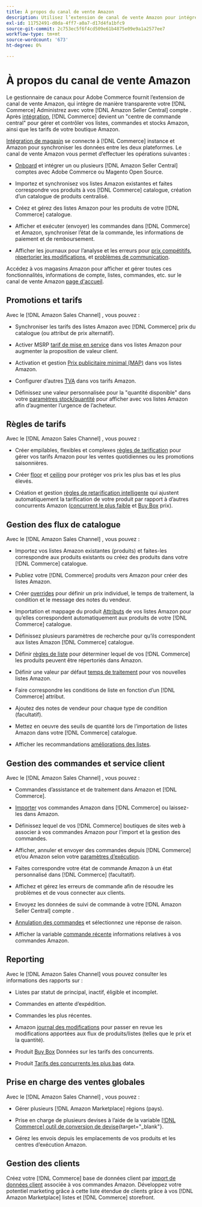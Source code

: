 ```yaml
---
title: À propos du canal de vente Amazon
description: Utilisez l’extension de canal de vente Amazon pour intégrer facilement Adobe Commerce ou Magento Open Source à votre compte Amazon Seller Central.
exl-id: 11752491-d0da-4ff7-a0a7-d17d4fa1bfc9
source-git-commit: 2c753ec5f6f4cd509e61b4875e09e9a1a2577ee7
workflow-type: tm+mt
source-wordcount: '673'
ht-degree: 0%

---
```


# À propos du canal de vente Amazon

Le gestionnaire de canaux pour Adobe Commerce fournit l’extension de canal de vente Amazon, qui intègre de manière transparente votre [!DNL Commerce] Administrez avec votre [!DNL Amazon Seller Central] compte . Après [intégration](./amazon-onboarding-home.md), [!DNL Commerce] devient un &quot;centre de commande central&quot; pour gérer et contrôler vos listes, commandes et stocks Amazon, ainsi que les tarifs de votre boutique Amazon.

[Intégration de magasin](./store-integration.md) se connecte à [!DNL Commerce] instance et Amazon pour synchroniser les données entre les deux plateformes. Le canal de vente Amazon vous permet d’effectuer les opérations suivantes :

- [Onboard](./amazon-onboarding-home.md) et intégrer un ou plusieurs [!DNL Amazon Seller Central] comptes avec Adobe Commerce ou Magento Open Source.

- Importez et synchronisez vos listes Amazon existantes et faites correspondre vos produits à vos [!DNL Commerce] catalogue, création d’un catalogue de produits centralisé.

- Créez et gérez des listes Amazon pour les produits de votre [!DNL Commerce] catalogue.

- Afficher et exécuter (envoyer) les commandes dans [!DNL Commerce] et Amazon, synchroniser l’état de la commande, les informations de paiement et de remboursement.

- Afficher les journaux pour l’analyse et les erreurs pour [prix compétitifs](./competitive-price-analysis.md), [répertorier les modifications](./listing-changes-log.md), et [problèmes de communication](./communication-errors-log.md).

Accédez à vos magasins Amazon pour afficher et gérer toutes ces fonctionnalités, informations de compte, listes, commandes, etc. sur le canal de vente Amazon [page d&#39;accueil](./amazon-sales-channel-home.md).

## Promotions et tarifs

Avec le [!DNL Amazon Sales Channel] , vous pouvez :

- Synchroniser les tarifs des listes Amazon avec [!DNL Commerce] prix du catalogue (ou attribut de prix alternatif).

- Activer MSRP [tarif de mise en service](./listing-price.md#configure-listing-price-settings) dans vos listes Amazon pour augmenter la proposition de valeur client.

- Activation et gestion [Prix publicitaire minimal (MAP)](./listing-price.md#configure-listing-price-settings) dans vos listes Amazon.

- Configurer d’autres [TVA](./listing-price.md#configure-listing-price-settings) dans vos tarifs Amazon.

- Définissez une valeur personnalisée pour la &quot;quantité disponible&quot; dans votre [paramètres stock/quantité](./stock-quantity.md#configure-stock--quantity-settings) pour afficher avec vos listes Amazon afin d’augmenter l’urgence de l’acheteur.

## Règles de tarifs

Avec le [!DNL Amazon Sales Channel] , vous pouvez :

- Créer empilables, flexibles et complexes [règles de tarification](./pricing-products.md) pour gérer vos tarifs Amazon pour les ventes quotidiennes ou les promotions saisonnières.

- Créer [floor](./floor-price.md) et [ceiling](./optional-ceiling-price.md) pour protéger vos prix les plus bas et les plus élevés.

- Création et gestion [règles de retarification intelligente](./intelligent-repricing-rules.md) qui ajustent automatiquement la tarification de votre produit par rapport à d’autres concurrents Amazon ([concurrent le plus faible](./lowest-competitor-pricing.md) et [Buy Box](./buy-box-competitor-pricing.md) prix).

## Gestion des flux de catalogue

Avec le [!DNL Amazon Sales Channel] , vous pouvez :

- Importez vos listes Amazon existantes (produits) et faites-les correspondre aux produits existants ou créez des produits dans votre [!DNL Commerce] catalogue.

- Publiez votre [!DNL Commerce] produits vers Amazon pour créer des listes Amazon.

- Créer [overrides](./creating-editing-overrides.md) pour définir un prix individuel, le temps de traitement, la condition et le message des notes du vendeur.

- Importation et mappage du produit [Attributs](./attributes-view.md) de vos listes Amazon pour qu’elles correspondent automatiquement aux produits de votre [!DNL Commerce] catalogue.

- Définissez plusieurs paramètres de recherche pour qu’ils correspondent aux listes Amazon [!DNL Commerce] catalogue.

- Définir [règles de liste](./listing-rules.md) pour déterminer lequel de vos [!DNL Commerce] les produits peuvent être répertoriés dans Amazon.

- Définir une valeur par défaut [temps de traitement](./product-listing-actions.md) pour vos nouvelles listes Amazon.

- Faire correspondre les conditions de liste en fonction d’un [!DNL Commerce] attribut.

- Ajoutez des notes de vendeur pour chaque type de condition (facultatif).

- Mettez en oeuvre des seuils de quantité lors de l’importation de listes Amazon dans votre [!DNL Commerce] catalogue.

- Afficher les recommandations [améliorations des listes](./listing-improvements.md).

## Gestion des commandes et service client

Avec le [!DNL Amazon Sales Channel] , vous pouvez :

- Commandes d’assistance et de traitement dans Amazon et [!DNL Commerce].

- [Importer](./order-settings.md#configure-order-settings) vos commandes Amazon dans [!DNL Commerce] ou laissez-les dans Amazon.

- Définissez lequel de vos [!DNL Commerce] boutiques de sites web à associer à vos commandes Amazon pour l&#39;import et la gestion des commandes.

- Afficher, annuler et envoyer des commandes depuis [!DNL Commerce] et/ou Amazon selon votre [paramètres d’exécution](./fulfilled-by.md).

- Faites correspondre votre état de commande Amazon à un état personnalisé dans [!DNL Commerce] (facultatif).

- Affichez et gérez les erreurs de commande afin de résoudre les problèmes et de vous connecter aux clients.

- Envoyez les données de suivi de commande à votre [!DNL Amazon Seller Central] compte .

- [Annulation des commandes](./cancel-unshipped-order.md) et sélectionnez une réponse de raison.

- Afficher la variable [commande récente](./amazon-store-dashboard.md) informations relatives à vos commandes Amazon.

## Reporting

Avec le [!DNL Amazon Sales Channel] vous pouvez consulter les informations des rapports sur :

- Listes par statut de principal, inactif, éligible et incomplet.

- Commandes en attente d’expédition.

- Commandes les plus récentes.

- Amazon [journal des modifications](./listing-changes-log.md) pour passer en revue les modifications apportées aux flux de produits/listes (telles que le prix et la quantité).

- Produit [Buy Box](./buy-box-competitor-pricing.md) Données sur les tarifs des concurrents.

- Produit [Tarifs des concurrents les plus bas](./lowest-competitor-pricing.md) data.

## Prise en charge des ventes globales

Avec le [!DNL Amazon Sales Channel] , vous pouvez :

- Gérer plusieurs [!DNL Amazon Marketplace] régions (pays).

- Prise en charge de plusieurs devises à l’aide de la variable [[!DNL Commerce] outil de conversion de devise](https://docs.magento.com/user-guide/stores/currency-configuration.html){target=&quot;_blank&quot;}.

- Gérez les envois depuis les emplacements de vos produits et les centres d’exécution Amazon.

## Gestion des clients

Créez votre [!DNL Commerce] base de données client par [import de données client](./order-settings.md#configure-order-settings) associée à vos commandes Amazon. Développez votre potentiel marketing grâce à cette liste étendue de clients grâce à vos [!DNL Amazon Marketplace] listes et [!DNL Commerce] storefront.
